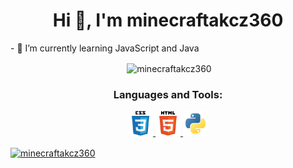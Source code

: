 <h1 align="center">Hi 👋, I'm minecraftakcz360</h1>
- 🌱 I’m currently learning JavaScript and Java

<p align="center">&nbsp;<img align="center" src="https://github-readme-stats.vercel.app/api?username=minecraftakcz360&show_icons=true&theme=dark&locale=en" alt="minecraftakcz360" /></p>

<h3 align="center">Languages and Tools:</h3>
<p align="center"> <a href="https://www.w3schools.com/css/" target="_blank" rel="noreferrer"> <img src="https://raw.githubusercontent.com/devicons/devicon/master/icons/css3/css3-original-wordmark.svg" alt="css3" width="40" height="40"/> </a> <a href="https://www.w3.org/html/" target="_blank" rel="noreferrer"> <img src="https://raw.githubusercontent.com/devicons/devicon/master/icons/html5/html5-original-wordmark.svg" alt="html5" width="40" height="40"/> </a> <a href="https://www.python.org" target="_blank" rel="noreferrer"> <img src="https://raw.githubusercontent.com/devicons/devicon/master/icons/python/python-original.svg" alt="python" width="40" height="40"/> </a> </p>

<a href="https://discord.gg/minecraftakcz360" align="center" target="blank"><img align="center" src="https://raw.githubusercontent.com/rahuldkjain/github-profile-readme-generator/master/src/images/icons/Social/discord.svg" alt="minecraftakcz360" height="30" width="40" /></a>
